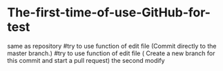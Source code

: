 # The-first-time-of-use-GitHub-for-test
same as repository
#try to use function of edit file (Commit directly to the master branch.)
#try to use function of edit file ( Create a new branch for this commit and start a pull request)
the second modify
